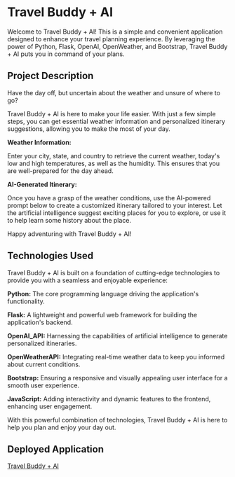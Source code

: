 # Travel Buddy + AI
Welcome to Travel Buddy + AI! This is a simple and convenient application designed to enhance your travel planning experience. By leveraging the power of Python, Flask, OpenAI, OpenWeather, and Bootstrap, Travel Buddy + AI puts you in command of your plans.

## Project Description
Have the day off, but uncertain about the weather and unsure of where to go? 

Travel Buddy + AI is here to make your life easier. With just a few simple steps, you can get essential weather information and personalized itinerary suggestions, allowing you to make the most of your day.

**Weather Information:** 

Enter your city, state, and country to retrieve the current weather, today's low and high temperatures, as well as the humidity. This ensures that you are well-prepared for the day ahead.

**AI-Generated Itinerary:**

Once you have a grasp of the weather conditions, use the AI-powered prompt below to create a customized itinerary tailored to your interest. Let the artificial intelligence suggest exciting places for you to explore, or use it to help learn some history about the place.

Happy adventuring with Travel Buddy + AI!

## Technologies Used
Travel Buddy + AI is built on a foundation of cutting-edge technologies to provide you with a seamless and enjoyable experience:

**Python:** The core programming language driving the application's functionality.

**Flask:** A lightweight and powerful web framework for building the application's backend.

**OpenAI_API:** Harnessing the capabilities of artificial intelligence to generate personalized itineraries.

**OpenWeatherAPI:** Integrating real-time weather data to keep you informed about current conditions.

**Bootstrap:** Ensuring a responsive and visually appealing user interface for a smooth user experience.

**JavaScript:** Adding interactivity and dynamic features to the frontend, enhancing user engagement.

With this powerful combination of technologies, Travel Buddy + AI is here to help you plan and enjoy your day out.

## Deployed Application 

[Travel Buddy + AI](https://travel-buddy-powered-by-python-d50074031ec6.herokuapp.com/)





